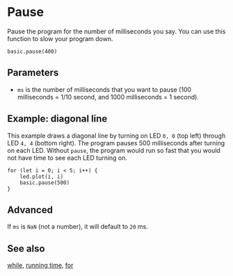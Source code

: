 # Pause

Pause the program for the number of milliseconds you say. 
You can use this function to slow your program down.

```sig
basic.pause(400)
```

## Parameters

* ``ms`` is the number of milliseconds that you want to pause (100 milliseconds = 1/10 second, and 1000 milliseconds = 1 second).

## Example: diagonal line

This example draws a diagonal line by turning on LED `0, 0` (top left) through LED `4, 4` (bottom right). 
The program pauses 500 milliseconds after turning on each LED. 
Without `pause`, the program would run so fast that you would not have time to see each LED turning on.

```blocks
for (let i = 0; i < 5; i++) {
    led.plot(i, i)
    basic.pause(500)
}
```

## Advanced

If `ms` is `NaN` (not a number), it will default to `20` ms.

## See also

[while](/blocks/loops/while), [running time](/reference/input/running-time), [for](/blocks/loops/for)

